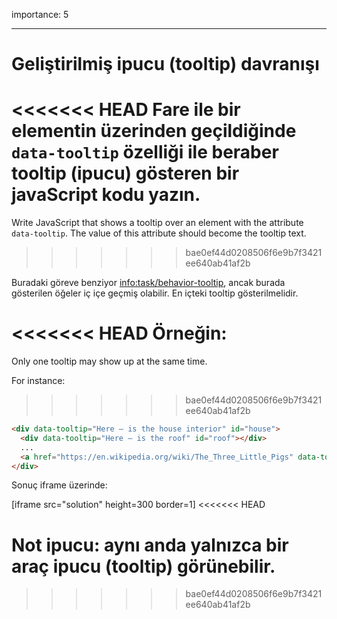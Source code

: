 importance: 5

---

# Geliştirilmiş ipucu (tooltip) davranışı 

<<<<<<< HEAD
Fare ile bir elementin üzerinden geçildiğinde `data-tooltip` özelliği ile beraber tooltip (ipucu) gösteren bir javaScript kodu yazın.
=======
Write JavaScript that shows a tooltip over an element with the attribute `data-tooltip`. The value of this attribute should become the tooltip text.
>>>>>>> bae0ef44d0208506f6e9b7f3421ee640ab41af2b

Buradaki göreve benziyor <info:task/behavior-tooltip>, ancak burada gösterilen öğeler iç içe geçmiş olabilir. En içteki tooltip gösterilmelidir.

<<<<<<< HEAD
Örneğin:
=======
Only one tooltip may show up at the same time.

For instance:
>>>>>>> bae0ef44d0208506f6e9b7f3421ee640ab41af2b

```html
<div data-tooltip="Here – is the house interior" id="house">
  <div data-tooltip="Here – is the roof" id="roof"></div>
  ...
  <a href="https://en.wikipedia.org/wiki/The_Three_Little_Pigs" data-tooltip="Read on…">Fare ile buranın üzerine gel</a>
</div>
```

Sonuç iframe üzerinde:

[iframe src="solution" height=300 border=1]
<<<<<<< HEAD

Not ipucu: aynı anda yalnızca bir araç ipucu (tooltip) görünebilir.
=======
>>>>>>> bae0ef44d0208506f6e9b7f3421ee640ab41af2b
